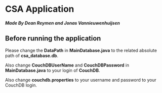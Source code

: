 # CSA Application
##### Made By Dean Reymen and Jonas Vannieuwenhuijsen

## Before running the application
Please change the **DataPath** in **MainDatabase.java** to the related absolute path of **csa_database.db**.

Also change **CouchDBUserName** and **CouchDBPassword** in **MainDatabase.java** to your login of **CouchDB**.

Also change **couchdb.properties** to your username and password to your CouchDB login.
